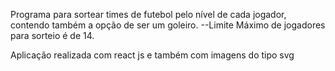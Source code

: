 Programa para sortear times de futebol pelo nível de cada jogador, contendo também a opção de ser um goleiro.
--Limite Máximo de jogadores para sorteio é de 14.

Aplicação realizada com react js e também com imagens do tipo svg